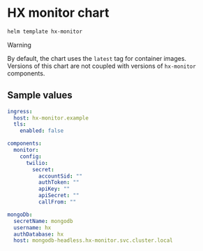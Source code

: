 # HX monitor chart
```bash
helm template hx-monitor
```

> [!WARNING]
> By default, the chart uses the `latest` tag for container images.  
> Versions of this chart are not coupled with versions of `hx-monitor` components.  

## Sample values
```yaml
ingress:
  host: hx-monitor.example
  tls:
    enabled: false

components:
  monitor:
    config:
      twilio:
        secret:
          accountSid: ""
          authToken: ""
          apiKey: "" 
          apiSecret: ""
          callFrom: ""

mongoDb:
  secretName: mongodb
  username: hx
  authDatabase: hx
  host: mongodb-headless.hx-monitor.svc.cluster.local
```